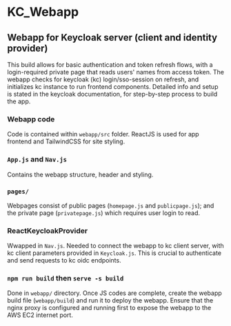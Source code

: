 # KC_Webapp
## Webapp for Keycloak server (client and identity provider)
This build allows for basic authentication and token refresh flows, with a login-required private page that reads users' names from access token. The webapp checks for keycloak (kc) login/sso-session on refresh, and initializes kc instance to run frontend components.
Detailed info and setup is stated in the keycloak documentation, for step-by-step process to build the app.

### Webapp code
Code is contained within `webapp/src` folder. ReactJS is used for app frontend and TailwindCSS for site styling. 

### `App.js` and `Nav.js` 
Contains the webapp structure, header and styling. 

### `pages/`
Webpages consist of public pages (`homepage.js` and `publicpage.js`); and the private page (`privatepage.js`) which requires user login to read.

### ReactKeycloakProvider
Wwapped in `Nav.js`. Needed to connect the webapp to kc client server, with kc client parameters provided in `Keycloak.js`. This is crucial to authenticate and send requests to kc oidc endpoints.

### `npm run build` then `serve -s build`
Done in `webapp/` directory. Once JS codes are complete, create the webapp build file (`webapp/build`) and run it to deploy the webapp. Ensure that the nginx proxy is configured and running first to expose the webapp to the AWS EC2 internet port.
